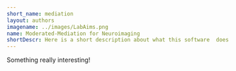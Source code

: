 ```yaml
---
short_name: mediation
layout: authors
imagename: ../images/LabAims.png
name: Moderated-Mediation for Neuroimaging
shortDescr: Here is a short description about what this software  does
---
```

Something really interesting!
